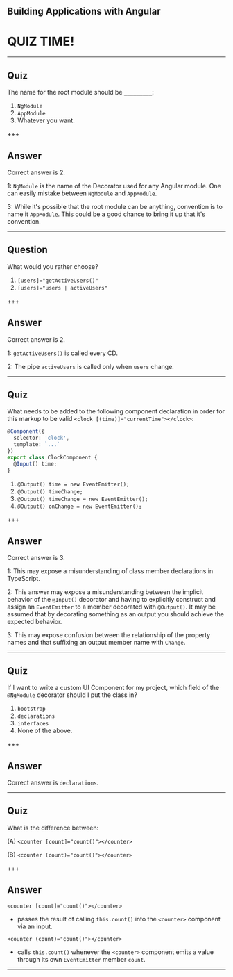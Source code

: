 <!-- .slide: data-background="../images/title-slide.jpg" -->
<!-- .slide: id="instructor-guide" -->
## Building Applications with Angular

# QUIZ TIME!

---

<!-- .slide: id="hello-quiz" -->
<!-- .slide: data-background="../images/question-slide.jpg" -->

## Quiz

The name for the root module should be `_________`:

1. `NgModule`
1. `AppModule`
1. Whatever you want.

+++

<!-- .slide: data-background="../images/answer-slide.jpg" -->

## Answer

Correct answer is 2.

1: `NgModule` is the name of the Decorator used for any Angular
module.  One can easily mistake between `NgModule` and `AppModule`.

3: While it's possible that the root module can be anything,
convention is to name it `AppModule`.  This could be a good chance to
bring it up that it's convention.

---

<!-- .slide: id="quiz-active-users" -->
<!-- .slide: data-background="../images/question-slide.jpg" -->

## Question

What would you rather choose?

1. `[users]="getActiveUsers()"`
1. `[users]="users | activeUsers"`

+++

<!-- .slide: data-background="../images/answer-slide.jpg" -->

## Answer

Correct answer is 2.

1: `getActiveUsers()` is called every CD.

2: The pipe `activeUsers` is called only when `users` change.

---

<!-- .slide: id="quiz-time-banana" -->
<!-- .slide: data-background="../images/question-slide.jpg" -->

## Quiz

What needs to be added to the following component declaration in order
for this markup to be valid `<clock [(time)]="currentTime"></clock>`:

```ts
@Component({
  selector: 'clock',
  template: `...`
})
export class ClockComponent {
  @Input() time;
}
```

1. `@Output() time = new EventEmitter();`
2. `@Output() timeChange;`
3. `@Output() timeChange = new EventEmitter();`
4. `@Output() onChange = new EventEmitter();`

+++

<!-- .slide: data-background="../images/answer-slide.jpg" -->

## Answer

Correct answer is 3.

1: This may expose a misunderstanding of class member declarations in TypeScript.

2: This answer may expose a misunderstanding between the implicit
behavior of the `@Input()` decorator and having to explicitly
construct and assign an `EventEmitter` to a member decorated with
`@Output()`. It may be assumed that by decorating something as an
output you should achieve the expected behavior.

3: This may expose confusion between the relationship of the property
names and that suffixing an output member name with `Change`.

---

<!-- .slide: id="quiz-component-in-module" -->
<!-- .slide: data-background="../images/question-slide.jpg" -->

## Quiz

If I want to write a custom UI Component for my project,
which field of the `@NgModule` decorator should I put the class in?

1.  `bootstrap`
1.  `declarations`
1.  `interfaces`
1.  None of the above.

+++
<!-- .slide: data-background="../images/answer-slide.jpg" -->

## Answer

Correct answer is `declarations`.

---
<!-- .slide: id="quiz-events" -->
<!-- .slide: data-background="../images/question-slide.jpg" -->

## Quiz

What is the difference between:

(A) `<counter [count]="count()"></counter>`

(B) `<counter (count)="count()"></counter>`

+++
<!-- .slide: data-background="../images/answer-slide.jpg" -->

## Answer

`<counter [count]="count()"></counter>`
- passes the result of calling `this.count()` into the `<counter>` component via an input.

`<counter (count)="count()"></counter>`
- calls `this.count()` whenever the `<counter>` component emits a value through its own `EventEmitter` member `count`.

---